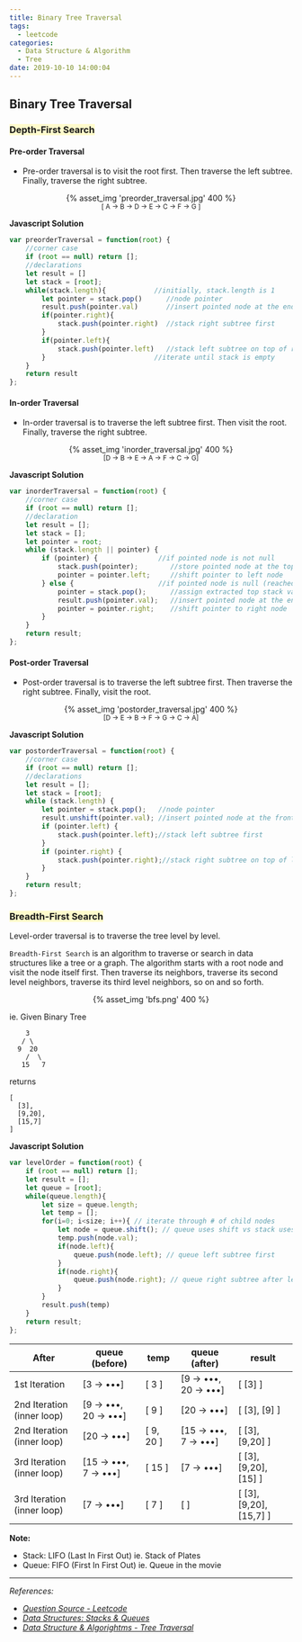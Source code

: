 ```yaml
---
title: Binary Tree Traversal
tags:
  - leetcode
categories:
  - Data Structure & Algorithm
  - Tree
date: 2019-10-10 14:00:04
---
```

## Binary Tree Traversal
###  <span style="background-color: #FFFBCC"> Depth-First Search
#### Pre-order Traversal
- Pre-order traversal is to visit the root first. 
Then traverse the left subtree.
Finally, traverse the right subtree.
  <!-- more -->
<center>
    {% asset_img 'preorder_traversal.jpg' 400 %}
    <br/>
    <sub>[ A → B → D → E → C → F → G ]</sub>
</center>

__Javascript Solution__
```javascript
var preorderTraversal = function(root) {
    //corner case
    if (root == null) return [];
    //declarations
    let result = []
    let stack = [root];
    while(stack.length){            //initially, stack.length is 1 
        let pointer = stack.pop()      //node pointer
        result.push(pointer.val)       //insert pointed node at the end of result
        if(pointer.right){
            stack.push(pointer.right)  //stack right subtree first
        }
        if(pointer.left){
            stack.push(pointer.left)   //stack left subtree on top of right subtree
        }                           //iterate until stack is empty
    }
    return result
};
```

#### In-order Traversal
- In-order traversal is to traverse the left subtree first. 
Then visit the root.
Finally, traverse the right subtree.
<center>
    {% asset_img 'inorder_traversal.jpg' 400 %}
    <br/>
    <sub>[D → B → E → A → F → C → G]</sub>
</center>

__Javascript Solution__
```javascript
var inorderTraversal = function(root) {
    //corner case
    if (root == null) return [];
    //declaration
    let result = [];
    let stack = [];
    let pointer = root;
    while (stack.length || pointer) {
        if (pointer) {               //if pointed node is not null
            stack.push(pointer);        //store pointed node at the top of stack
            pointer = pointer.left;     //shift pointer to left node
        } else {                     //if pointed node is null (reached the leaf)
            pointer = stack.pop();      //assign extracted top stack value to pointer
            result.push(pointer.val);   //insert pointed node at the end of result
            pointer = pointer.right;    //shift pointer to right node
        }
    }
    return result;
};
```

#### Post-order Traversal
- Post-order traversal is to traverse the left subtree first. 
Then traverse the right subtree. 
Finally, visit the root.
<center>
    {% asset_img 'postorder_traversal.jpg' 400 %}
    <br/>
    <sub>[D → E → B → F → G → C → A]</sub>
</center>

__Javascript Solution__
```javascript
var postorderTraversal = function(root) {
    //corner case
    if (root == null) return [];
    //declarations
    let result = [];
    let stack = [root];
    while (stack.length) {
        let pointer = stack.pop();   //node pointer
        result.unshift(pointer.val); //insert pointed node at the front of result
        if (pointer.left) {
            stack.push(pointer.left);//stack left subtree first
        }
        if (pointer.right) {
            stack.push(pointer.right);//stack right subtree on top of left subtree
        }
    }
    return result;
};
```

###  <span style="background-color: #FFFBCC"> Breadth-First Search
Level-order traversal is to traverse the tree level by level.

`Breadth-First Search` is an algorithm to traverse or search in data structures like a tree or a graph. The algorithm starts with a root node and visit the node itself first. Then traverse its neighbors, traverse its second level neighbors, traverse its third level neighbors, so on and so forth.
<center>
    {% asset_img 'bfs.png' 400 %}
</center>

ie. Given Binary Tree
```
    3
   / \
  9  20
    /  \
   15   7
```
returns
```
[
  [3],
  [9,20],
  [15,7]
]
```
__Javascript Solution__
```javascript
var levelOrder = function(root) {
    if (root == null) return [];
    let result = [];
    let queue = [root];
    while(queue.length){
        let size = queue.length;
        let temp = [];
        for(i=0; i<size; i++){ // iterate through # of child nodes 
            let node = queue.shift(); // queue uses shift vs stack uses pop (see Note)
            temp.push(node.val);
            if(node.left){
                queue.push(node.left); // queue left subtree first
            }
            if(node.right){
                queue.push(node.right); // queue right subtree after left subtree
            }
        }
        result.push(temp)
    }
    return result;
};
```
|After  |queue (before)| temp  |queue (after) |result |
|- |-     |-      |-    |-   |
|1st Iteration|[3 → •••] |[ 3 ]  | [9 → •••, 20 → •••] |[ [3] ] |
|2nd Iteration (inner loop)|[9 → •••, 20 → •••] |[ 9 ]  |[20 → •••]  |[ [3], [9] ] |
|2nd Iteration (inner loop)|[20 → •••] |[ 9, 20 ]  | [15 → •••, 7 → •••] |[ [3], [9,20] ] |
|3rd Iteration (inner loop)|[15 → •••, 7 → •••] |[ 15 ]  | [7 → •••] |[ [3], [9,20], [15] ] |
|3rd Iteration (inner loop)|[7 → •••] |[ 7 ]  | [ ] |[ [3], [9,20], [15,7] ] |

__Note:__
- Stack: LIFO (Last In First Out) ie. Stack of Plates
- Queue: FIFO (First In First Out) ie. Queue in the movie
-----
_References:_
- _[Question Source - Leetcode](https://leetcode.com/explore/learn/card/data-structure-tree/134/traverse-a-tree/)_
- _[Data Structures: Stacks & Queues](https://www.youtube.com/watch?v=wjI1WNcIntg)_
- _[Data Structure & Algorightms - Tree Traversal](https://www.tutorialspoint.com/data_structures_algorithms/tree_traversal.htm)_